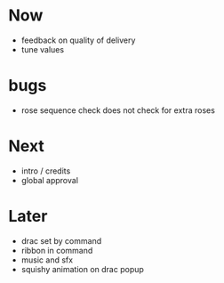 # Now

- feedback on quality of delivery
- tune values

# bugs

- rose sequence check does not check for extra roses

# Next

- intro / credits
- global approval

# Later

- drac set by command
- ribbon in command
- music and sfx
- squishy animation on drac popup
